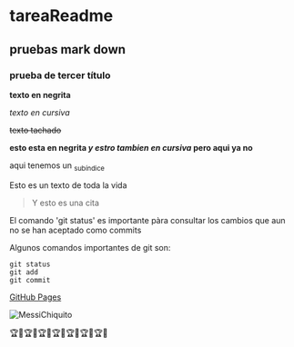 # tareaReadme
## pruebas mark down
### prueba de tercer título
**texto en negrita**

_texto en cursiva_

~~texto tachado~~

**esto esta en negrita _y estro tambien en cursiva_ pero aqui ya no**

aqui tenemos un <sub>subíndice</sub>

Esto es un texto de toda la vida
> Y esto es una cita

El comando 'git status' es importante pàra consultar los cambios que aun no se han aceptado como commits

Algunos comandos importantes de git son:
```
git status
git add
git commit
```

[GitHub Pages](https//pages.github.com/)


![MessiChiquito](https://pbs.twimg.com/profile_images/1605246082144997381/2H9mNjaD_400x400.jpg)

🏆🚬🏆🚬🏆🚬🏆🚬🏆🚬🏆🚬🏆🚬
